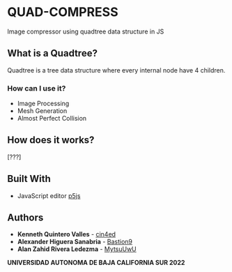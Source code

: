 # QUAD-COMPRESS

Image compressor using quadtree data structure in JS

## What is a Quadtree?

Quadtree is a tree data structure where every internal node have 4 children.

### How can I use it?

* Image Processing
* Mesh Generation
* Almost Perfect Collision

## How does it works?

[???]

## Built With

* JavaScript editor [p5js](https://editor.p5js.org/)

## Authors

* **Kenneth Quintero Valles**    - [cin4ed](https://github.com/cin4ed)
* **Alexander Higuera Sanabria** - [Bastion9](https://github.com/bastion9)
* **Alan Zahid Rivera Ledezma**  - [MytsuUwU](https://github.com/MytsuUwU)

**UNIVERSIDAD AUTONOMA DE BAJA CALIFORNIA SUR 2022**
